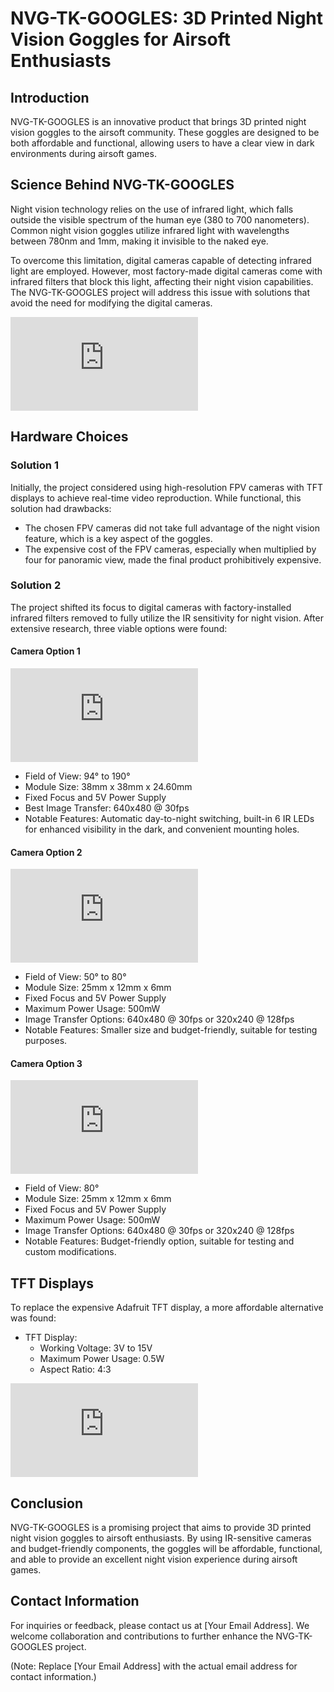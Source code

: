 # NVG-TK-GOOGLES: 3D Printed Night Vision Goggles for Airsoft Enthusiasts

## Introduction

NVG-TK-GOOGLES is an innovative product that brings 3D printed night vision goggles to the airsoft community. These goggles are designed to be both affordable and functional, allowing users to have a clear view in dark environments during airsoft games.

## Science Behind NVG-TK-GOOGLES

Night vision technology relies on the use of infrared light, which falls outside the visible spectrum of the human eye (380 to 700 nanometers). Common night vision goggles utilize infrared light with wavelengths between 780nm and 1mm, making it invisible to the naked eye.

To overcome this limitation, digital cameras capable of detecting infrared light are employed. However, most factory-made digital cameras come with infrared filters that block this light, affecting their night vision capabilities. The NVG-TK-GOOGLES project will address this issue with solutions that avoid the need for modifying the digital cameras.

![NVG-TK-GOOGLES Product](https://pt.aliexpress.com/item/1005004223144753.html?_t=pvid%3A9ecd82ac-5747-4eb7-bf66-0b2aad1abbbd&afTraceInfo=1005004223144753__pc__pcBridgePPC__xxxxxx__1690228233&spm=a2g0o.ppclist.product.mainProduct&gatewayAdapt=glo2bra)

## Hardware Choices

### Solution 1

Initially, the project considered using high-resolution FPV cameras with TFT displays to achieve real-time video reproduction. While functional, this solution had drawbacks:
- The chosen FPV cameras did not take full advantage of the night vision feature, which is a key aspect of the goggles.
- The expensive cost of the FPV cameras, especially when multiplied by four for panoramic view, made the final product prohibitively expensive.

### Solution 2

The project shifted its focus to digital cameras with factory-installed infrared filters removed to fully utilize the IR sensitivity for night vision. After extensive research, three viable options were found:

#### Camera Option 1

![Camera Option 1](https://pt.aliexpress.com/item/1005005338137609.html?spm=a2g0o.productlist.main.15.7ae414631x433U&algo_pvid=4b931d3a-d59c-426e-8473-9e1e93f62575&aem_p4p_detail=202307241308272014997737209960001745738&algo_exp_id=4b931d3a-d59c-426e-8473-9e1e93f62575-7&pdp_npi=3%40dis%21BRL%21241.40%21156.91%21%21%21345.84%21%21%4021227bf916902293079494648d0bdf%2112000032662752561%21sea%21BR%213124747279)

- Field of View: 94° to 190°
- Module Size: 38mm x 38mm x 24.60mm
- Fixed Focus and 5V Power Supply
- Best Image Transfer: 640x480 @ 30fps
- Notable Features: Automatic day-to-night switching, built-in 6 IR LEDs for enhanced visibility in the dark, and convenient mounting holes.

#### Camera Option 2

![Camera Option 2](https://pt.aliexpress.com/item/1005005736297543.html?spm=a2g0o.store_pc_allProduct.8148356.72.492c7808lG1pfg&pdp_npi=3%40dis%21BRL%21R%24%20100%2C35%21R%24%20100%2C35%21%21%21%21%21%402103205216902294463534572e062d%2112000034161150747%21sh%21BR%213124747279)

- Field of View: 50° to 80°
- Module Size: 25mm x 12mm x 6mm
- Fixed Focus and 5V Power Supply
- Maximum Power Usage: 500mW
- Image Transfer Options: 640x480 @ 30fps or 320x240 @ 128fps
- Notable Features: Smaller size and budget-friendly, suitable for testing purposes.

#### Camera Option 3

![Camera Option 3](https://pt.aliexpress.com/item/1005005444124395.html?gatewayAdapt=glo2bra)

- Field of View: 80°
- Module Size: 25mm x 12mm x 6mm
- Fixed Focus and 5V Power Supply
- Maximum Power Usage: 500mW
- Image Transfer Options: 640x480 @ 30fps or 320x240 @ 128fps
- Notable Features: Budget-friendly option, suitable for testing and custom modifications.

## TFT Displays

To replace the expensive Adafruit TFT display, a more affordable alternative was found:

- TFT Display:
  - Working Voltage: 3V to 15V
  - Maximum Power Usage: 0.5W
  - Aspect Ratio: 4:3

![TFT Display](https://pt.aliexpress.com/item/1005004380216204.html?gatewayAdapt=glo2bra)

## Conclusion

NVG-TK-GOOGLES is a promising project that aims to provide 3D printed night vision goggles to airsoft enthusiasts. By using IR-sensitive cameras and budget-friendly components, the goggles will be affordable, functional, and able to provide an excellent night vision experience during airsoft games.

## Contact Information

For inquiries or feedback, please contact us at [Your Email Address]. We welcome collaboration and contributions to further enhance the NVG-TK-GOOGLES project.

(Note: Replace [Your Email Address] with the actual email address for contact information.)
